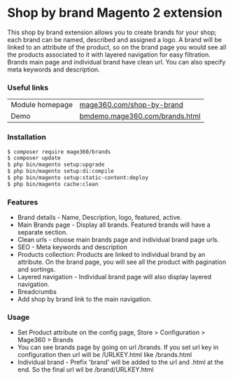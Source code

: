 # Shop by brand Magento 2 extension

This shop by brand extension allows you to create brands for your shop; each brand can be named, described and assigned a logo.
A brand will be linked to an attribute of the product, so on the brand page you would see all the products associated to it with layered navigation for easy filtration. 
Brands main page and individual brand have clean url. You can also specify meta keywords and description. 

### Useful links

|  |  |
| ------ | ------ |
| Module homepage | [mage360.com/shop-by-brand](https://mage360.com/shop-by-brand/) |
| Demo | [bmdemo.mage360.com/brands.html](https://bmdemo.mage360.com/brands.html/) |

### Installation
```sh
$ composer require mage360/brands
$ composer update
$ php bin/magento setup:upgrade
$ php bin/magento setup:di:compile
$ php bin/magento setup:static-content:deploy
$ php bin/magento cache:clean
```

### Features
  - Brand details - Name, Description, logo, featured, active.
  - Main Brands page - Display all brands. Featured brands will have a separate section.
  - Clean urls - choose main brands page and individual brand page urls.
  - SEO - Meta keywords and description
  - Products collection: Products are linked to individual brand by an attribute. On the brand page, you will see all the product with pagination and sortings.
  - Layered navigation - Individual brand page will also display layered navigation.
  - Breadcrumbs
  - Add shop by brand link to the main navigation.

### Usage

  - Set Product attribute on the config page, Store > Configuration > Mage360 > Brands
  - You can see brands page by going on url /brands. If you set url key in configuration then url will be /URLKEY.html like /brands.html
  - Individual brand - Prefix 'brand' will be added to the url and .html at the end. So the final url wil be /brand/URLKEY.html